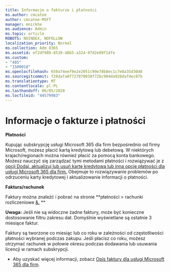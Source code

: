 ```yaml
---
title: Informacje o fakturze i płatności
ms.author: cmcatee
author: cmcatee-MSFT
manager: mnirkhe
ms.audience: Admin
ms.topic: article
ROBOTS: NOINDEX, NOFOLLOW
localization_priority: Normal
ms.collection: Adm_O365
ms.assetid: ef2df989-8539-48b5-a324-97d2e09f14fe
ms.custom:
- "485"
- "1500018"
ms.openlocfilehash: 650a74eef9e2e2051c99e78b8ec1c7e8a35d3048
ms.sourcegitcommit: f28dafa0f727870038f72bc904da926daf4ec07b
ms.translationtype: MT
ms.contentlocale: pl-PL
ms.lasthandoff: 06/05/2020
ms.locfileid: "44579983"
---
```

# <a name="invoice-and-payment-information"></a>Informacje o fakturze i płatności

**Płatności**

Kupując subskrypcję usługi Microsoft 365 dla firm bezpośrednio od firmy Microsoft, możesz płacić kartą kredytową lub debetową.  W niektórych krajach/regionach można również płacić za pomocą konta bankowego.  Możesz nauczyć się zarządzać tymi metodami płatności i rozwiązywać je z [opcji Dodaj, aktualizuj lub usuń kartę kredytową lub inną opcję płatności dla usługi Microsoft 365 dla firm.](https://go.microsoft.com/fwlink/?linkid=2118133)  Obejmuje to rozwiązywanie problemów po odrzuceniu karty kredytowej i aktualizowanie informacji o płatności.

**Faktura/rachunek**

Faktury można znaleźć i pobrać na stronie **płatności > rachunki rozliczeniowe [&.](https://go.microsoft.com/fwlink/p/?linkid=848039) **  

**Uwaga:** Jeśli nie są widoczne żadne faktury, może być konieczne dostosowanie filtru zakresu dat.  Domyślnie wyświetlane są ostatnie 3 miesiące faktur.

Faktury są tworzone co miesiąc lub co roku w zależności od częstotliwości płatności wybranej podczas zakupu.  Jeśli płacisz co roku, możesz otrzymać rachunek w połowie okresu podczas dodawania lub usuwania licencji w ramach subskrypcji.
 
- Aby uzyskać więcej informacji, zobacz [Opis faktury dla usługi Microsoft 365 dla firm](https://go.microsoft.com/fwlink/?linkid=2119101).
